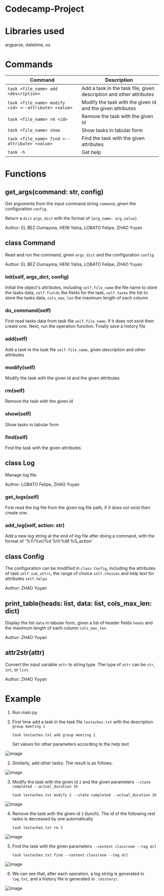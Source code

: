 # Codecamp-Project
# Libraries used
argparse, datetime, os

# Commands
| Command | Description |  
| --- | --- |
| `task <file_name> add <description>` | Add a task in the task file, given description and other attributes |  
| `task <file_name> modify <id> <--attribute> <value>` | Modify the task with the given id and the given attributes |  
| `task <file_name> rm <id>` | Remove the task with the given id |  
| `task <file_name> show` | Show tasks in tabular form |  
| `task <file_name> find <--attribute> <value>` | Find the task with the given attributes |  
| `task -h` | Get help |

# Functions
## get_args(command: str, config)
Get arguments from the input command string `command`, given the configuration `config`.

Return a `dict` `args_dict` with the format of `{arg_name: arg_value}`

Author: EL BEZ Oumayma, HENI Yahia, LOBATO Felipe, ZHAO Yuyan

## class Command
Read and run the command, given `args_dict` and the configuration `config`

Author: EL BEZ Oumayma, HENI Yahia, LOBATO Felipe, ZHAO Yuyan

### __init__(self, args_dict, config)
Initial the object's attributes, including `self.file_name` the file name to store the tasks data, `self.fields` the fields for the task,      `self.tasks` the list to store the tasks data, `cols_max_len` the maximum length of each column

### do_command(self)
First read tasks data from task file `self.file_name`. If it does not exist then create one.
Next, run the operation function. Finally save a history file

### add(self)
Add a task in the task file `self.file_name`, given description and other attributes

### modify(self)
Modify the task with the given id and the given attributes

### rm(self)
Remove the task with the given id

### show(self)
Show tasks in tabular form

### find(self)
Find the task with the given attributes

## class Log
Manage log file. 

Author: LOBATO Felipe, ZHAO Yuyan

### get_logs(self)
First read the log file from the given log file path, if it does not exist then create one.

### add_log(self, action: str)
Add a new log string at the end of log file after doing a command, with the format of '%Y/%m/%d %H:%M:%S_action'



## class Config
The configuration can be modified in `class Config`, including the attributes of task `self.sub_attrs`, the range of choice `self.choices` and help text for attributes `self.helps`

Author: ZHAO Yuyan


## print_table(heads: list, data: list, cols_max_len: dict)
Display the list `data` in tabular form, given a list of header fields `heads` and the maximum length of each column `cols_max_len`.

Author: ZHAO Yuyan


## attr2str(attr)
Convert the input variable `attr` to string type. The type of `attr` can be `str`, `int`, or `list`.

Author: ZHAO Yuyan

# Example
1. Run main.py  
2. First time add a task in the task file `lestaches.txt` with the description `group meeting 1`
   
   `task lestaches.txt add group meeting 1`
   
   Set values for other parameters according to the help text

![image](https://github.com/yuyan-z/Codecamp-Project/assets/64955334/03b7a39c-c8e2-4db1-9eda-fef34e5ee95f)

2. Similarly, add other tasks. The result is as follows.

![image](https://github.com/yuyan-z/Codecamp-Project/assets/64955334/139387cb-c07a-48bf-9a22-ae79b4bec089)

3. Modify the task with the given id `2` and the given parameters `--state completed --actual_duration 1h`
   
   `task lestaches.txt modify 2 --state completed --actual_duration 1h`  

![image](https://github.com/yuyan-z/Codecamp-Project/assets/64955334/4f4c7be2-45af-4997-b8ee-71267bf33179)

4. Remove the task with the given id `3` (lunch). The id of the following rest tasks is decreased by one automatically
   
   `task lestaches.txt rm 3`

![image](https://github.com/yuyan-z/Codecamp-Project/assets/64955334/d3771a94-09e7-49a3-ba01-1f1540752e83)

5. Find the task with the given parameters `--context classroom --tag dcl`
   
   `task lestaches.txt find --context classroom --tag dcl`

![image](https://github.com/yuyan-z/Codecamp-Project/assets/64955334/98264966-4cf8-41d1-98e6-22d32fe52c40)

6. We can see that, after each operation, a log string is generated in `log.txt`, and a history file is generated in `.\history\`

![image](https://github.com/yuyan-z/Codecamp-Project/assets/64955334/3a4d18a3-6f93-4ed0-b51e-051ecb9ffef5)







